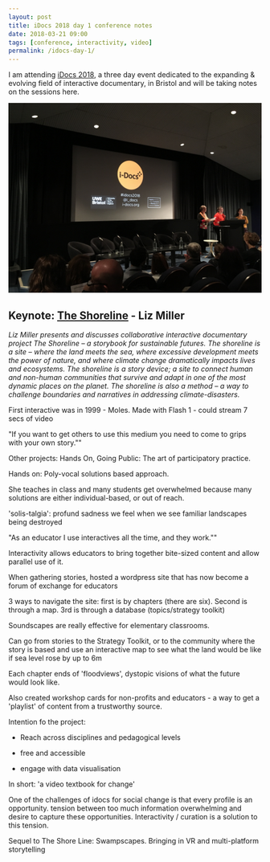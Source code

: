 ```yaml
---
layout: post
title: iDocs 2018 day 1 conference notes
date: 2018-03-21 09:00
tags: [conference, interactivity, video]
permalink: /idocs-day-1/
---
```


I am attending [iDocs 2018](https://idocs2018.dcrc.org.uk/), a three day event dedicated to the expanding & evolving field of interactive documentary, in Bristol and will be taking notes on the sessions here.

![](/images/i-docs/opening.jpg)

## Keynote: [The Shoreline](http://theshorelineproject.org/) - Liz Miller

_Liz Miller presents and discusses collaborative interactive documentary project The Shoreline – a storybook for sustainable
futures. The shoreline is a site – where the land meets the sea, where excessive development meets the power of nature, and where climate change dramatically impacts lives and ecosystems. The shoreline is a story device; a site to connect human and non-human communities that survive and adapt in one of the most dynamic places on the planet. The shoreline is also a method – a way to challenge boundaries and narratives in addressing climate-disasters._

First interactive was in 1999 - Moles. Made with Flash 1 - could stream 7 secs of video

"If you want to get others to use this medium you need to come to grips with your own story.""

Other projects: Hands On, Going Public: The art of participatory practice.

Hands on: Poly-vocal solutions based approach.

She teaches in class and many students get overwhelmed because many solutions are either individual-based, or out of reach.

'solis-talgia': profund sadness we feel when we see familiar landscapes being destroyed

"As an educator I use interactives all the time, and they work.""

Interactivity allows educators to bring together bite-sized content and allow parallel use of it.

When gathering stories, hosted a wordpress site that has now become a forum of exchange for educators

3 ways to navigate the site: first is by chapters (there are six). Second is through a map. 3rd is through a database (topics/strategy toolkit)

Soundscapes are really effective for elementary classrooms.

Can go from stories to the Strategy Toolkit, or to the community where the story is based and use an interactive map to see what the land would be like if sea level rose by up to 6m

Each chapter ends of 'floodviews', dystopic visions of what the future would look like. 

Also created workshop cards for non-profits and educators - a way to get a 'playlist' of content from a trustworthy source.

Intention fo the project:

- Reach across disciplines and pedagogical levels

- free and accessible

- engage with data visualisation

In short: 'a video textbook for change'

One of the challenges of idocs for social change is that every profile is an opportunity. tension between too much information overwhelming and desire to capture these opportunities. Interactivity / curation is a solution to this tension. 

Sequel to The Shore Line: Swampscapes. Bringing in VR and multi-platform storytelling



